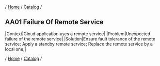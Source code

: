 / [Home](/acctp/) / [Catalog](/acctp/catalog.html) /

## AA01 Failure Of Remote Service

|Context|Cloud application uses a remote service|
|Problem|Unexpected failure of the remote service|
|Solution|Ensure fault tolerance of the remote service; Apply a standby remote service; Replace the remote service by a local one;|

/ [Home](/acctp/) / [Catalog](/acctp/catalog.html) /
